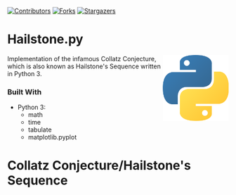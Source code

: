 [![Contributors][contributors-shield]][contributors-url]
[![Forks][forks-shield]][forks-url]
[![Stargazers][stars-shield]][stars-url]

# Hailstone.py

[<img src="assets/img/python-logo.png" align="right" width="150">](https://github.com/Kaweees/Hailstone.py)

Implementation of the infamous Collatz Conjecture, which is also known as Hailstone's Sequence written in Python 3.

### Built With

 - Python 3:
   - math
   - time
   - tabulate
   - matplotlib.pyplot


# Collatz Conjecture/Hailstone's Sequence

[contributors-shield]: https://img.shields.io/github/contributors/Kaweees/GliderRasPi.svg?style=for-the-badge
[contributors-url]: https://github.com/Kaweees/GliderRasPi/graphs/contributors
[forks-shield]: https://img.shields.io/github/forks/Kaweees/GliderRasPi.svg?style=for-the-badge
[forks-url]: https://github.com/Kaweees/GliderRasPi/network/members
[stars-shield]: https://img.shields.io/github/stars/Kaweees/GliderRasPi.svg?style=for-the-badge
[stars-url]: https://github.com/Kaweees/GliderRasPi/stargazers

